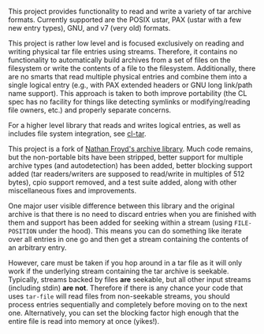 This project provides functionality to read and write a variety of tar archive
formats. Currently supported are the POSIX ustar, PAX (ustar with a few new
entry types), GNU, and v7 (very old) formats.

This project is rather low level and is focused exclusively on reading and
writing physical tar file entries using streams. Therefore, it contains no
functionality to automatically build archives from a set of files on the
filesystem or write the contents of a file to the filesystem. Additionally,
there are no smarts that read multiple physical entries and combine them into a
single logical entry (e.g., with PAX extended headers or GNU long link/path
name support). This approach is taken to both improve portability (the CL spec
has no facility for things like detecting symlinks or modifying/reading file
owners, etc.) and properly separate concerns.

For a higher level library that reads and writes logical entries, as well as
includes file system integration,
see [cl-tar](https://gitlab.common-lisp.net/cl-tar/cl-tar).

This project is a fork
of [Nathan Froyd's archive library](https://github.com/froydnj/archive). Much
code remains, but the non-portable bits have been stripped, better support for
multiple archive types (and autodetection) has been added, better blocking
support added (tar readers/writers are supposed to read/write in multiples of
512 bytes), cpio support removed, and a test suite added, along with other
miscellaneous fixes and improvements.

One major user visible difference between this library and the original archive
is that there is no need to discard entries when you are finished with them and
support has been added for seeking within a stream (using `FILE-POSITION` under
the hood). This means you can do something like iterate over all entries in one
go and then get a stream containing the contents of an arbitrary entry.

However, care must be taken if you hop around in a tar file as it will only
work if the underlying stream containing the tar archive is
seekable. Typically, streams backed by files **are** seekable, but all other
input streams (including stdin) **are not**. Therefore if there is any chance
your code that uses `tar-file` will read files from non-seekable streams, you
should process entries sequentially and completely before moving on to the next
one. Alternatively, you can set the blocking factor high enough that the entire
file is read into memory at once (yikes!).
